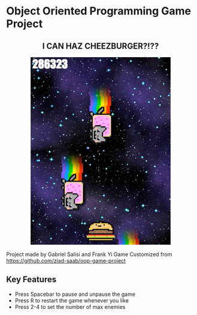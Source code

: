 # Object Oriented Programming Game Project

<h2 align="center">I CAN HAZ CHEEZBURGER?!??</h2>
<p align="center"><img src="screenshot.png"></p>

Project made by Gabriel Salisi and Frank Yi
Game Customized from https://github.com/ziad-saab/oop-game-project

## Key Features
* Press Spacebar to pause and unpause the game
* Press R to restart the game whenever you like
* Press 2-4 to set the number of max enemies
